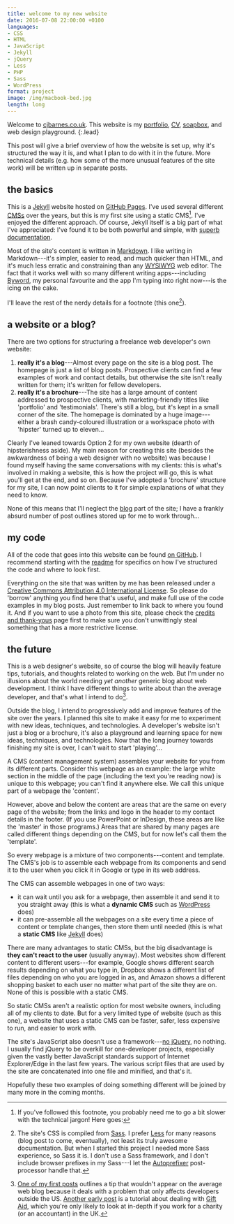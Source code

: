 ```yaml
---
title: welcome to my new website
date: 2016-07-08 22:00:00 +0100
languages:
- CSS
- HTML
- JavaScript
- Jekyll
- jQuery
- Less
- PHP
- Sass
- WordPress
format: project
image: /img/macbook-bed.jpg
length: long
---
```


Welcome to [cjbarnes.co.uk](/).  This website is my [portfolio](/whativedone/portfolio/), [CV](/whativedone/bio/ "bio"), [soapbox](/blog/ "blog"), and web design playground.
{:.lead}

This post will give a brief overview of how the website is set up, why it's structured the way it is, and what I plan to do with it in the future. More technical details (e.g. how some of the more unusual features of the site work) will be written up in separate posts.

<!--more-->

## the basics

This is a [Jekyll](https://jekyllrb.com) website hosted on [GitHub Pages](https://pages.github.com/). I've used several different [CMSs](https://en.wikipedia.org/wiki/Content_management_system "Wikipedia: content management system") over the years, but this is my first site using a static CMS[^1]. I've enjoyed the different approach. Of course, Jekyll itself is a big part of what I've appreciated: I've found it to be both powerful and simple, with [superb documentation](https://jekyllrb.com/docs/home/ "Jekyll's documentation").

Most of the site's content is written in [Markdown](https://daringfireball.net/projects/markdown/). I like writing in Markdown---it's simpler, easier to read, and much quicker than HTML, and it's much less erratic and constraining than any [WYSIWYG](https://en.wikipedia.org/wiki/WYSIWYG "Wikipedia: WYSIWYG") web editor. The fact that it works well with so many different writing apps---including [Byword](https://bywordapp.com), my personal favourite and the app I'm typing into right now---is the icing on the cake.

I'll leave the rest of the nerdy details for a footnote (this one[^2]).

## a website or a blog?

There are two options for structuring a freelance web developer's own website:

1. **really it's a blog**---Almost every page on the site is a blog post. The homepage is just a list of blog posts. Prospective clients can find a few examples of work and contact details, but otherwise the site isn't really written for them; it's written for fellow developers.
2. **really it's a brochure**---The site has a large amount of content addressed to prospective clients, with marketing-friendly titles like 'portfolio' and 'testimonials'. There's still a blog, but it's kept in a small corner of the site. The homepage is dominated by a huge image---either a brash candy-coloured illustration or a workspace photo with 'hipster' turned up to eleven...

Clearly I've leaned towards Option 2 for my own website (dearth of hipsterishness aside). My main reason for creating this site (besides the awkwardness of being a web designer with no website) was because I found myself having the same conversations with my clients: this is what's involved in making a website, this is how the project will go, this is what you'll get at the end, and so on. Because I've adopted a 'brochure' structure for my site, I can now point clients to it for simple explanations of what they need to know.

None of this means that I'll neglect the [blog](/blog/) part of the site; I have a frankly absurd number of post outlines stored up for me to work through...

## my code

All of the code that goes into this website can be found [on GitHub](../ "GitHub repo for this website"). I recommend starting with the [readme](../README.md "README.md") for specifics on how I've structured the code and where to look first.

Everything on the site that was written by me has been released under a [Creative Commons Attribution 4.0 International License](https://creativecommons.org/licenses/by/4.0/). So please do 'borrow' anything you find here that's useful, and make full use of the code examples in my blog posts. Just remember to link back to where you found it. And if you want to use a photo from this site, please check the [credits and thank-yous](/credits/) page first to make sure you don't unwittingly steal something that has a more restrictive license.

## the future

This is a web designer's website, so of course the blog will heavily feature tips, tutorials, and thoughts related to working on the web. But I'm under no illusions about the world needing *yet another* generic blog about web development. I think I have different things to write about than the average developer, and that's what I intend to do[^3]. 

Outside the blog, I intend to progressively add and improve features of the site over the years. I planned this site to make it easy for me to experiment with new ideas, techniques, and technologies. A developer's website isn't just a blog or a brochure, it's also a playground and learning space for new ideas, techniques, and technologies. Now that the long journey towards finishing my site is over, I can't wait to start 'playing'...

[^1]: If you've followed this footnote, you probably need me to go a bit slower with the technical jargon! Here goes:

A CMS (content management system) assembles your website for you from its different parts. Consider this webpage as an example: the large white section in the middle of the page (including the text you're reading now) is unique to this webpage; you can't find it anywhere else. We call this unique part of a webpage the 'content'.

However, above and below the content are areas that are the same on every page of the website; from the links and logo in the header to my contact details in the footer. (If you use PowerPoint or InDesign, these areas are like the 'master' in  those programs.) Areas that are shared by many pages are called different things depending on the CMS, but for now let's call them the 'template'.

So every webpage is a mixture of two components---content and template. The CMS's job is to assemble each webpage from its components and send it to the user when you click it in Google or type in its web address.

The CMS can assemble webpages in one of two ways:

- it can wait until you ask for a webpage, then assemble it and send it to you straight away (this is what a **dynamic CMS** such as [WordPress](https://wordpress.org/) does)
- it can pre-assemble all the webpages on a site every time a piece of content or template changes, then store them until needed (this is what a **static CMS** like [Jekyll](https://jekyllrb.org/) does)

There are many advantages to static CMSs, but the big disadvantage is **they can't react to the user** (usually anyway). Most websites show different content to different users---for example, Google shows different search results depending on what you type in, Dropbox shows a different list of files depending on who you are logged in as, and Amazon shows a different shopping basket to each user no matter what part of the site they are on. None of this is possible with a static CMS.

So static CMSs aren't a realistic option for most website owners, including all of my clients to date. But for a very limited type of website (such as this one), a website that uses a static CMS can be faster, safer, less expensive to run, and easier to work with.

[^2]: The site's CSS is compiled from [Sass](http://sass-lang.com). I prefer [Less](http://lesscss.org) for many reasons (blog post to come, eventually), not least its truly awesome documentation. But when I started this project I needed more Sass experience, so Sass it is. I don't use a Sass framework, and I don't include browser prefixes in my Sass---I let the [Autoprefixer](https://github.com/postcss/autoprefixer) post-processor handle that.

The site's JavaScript also doesn't use a framework---[no jQuery](http://youmightnotneedjquery.com "You Might Not Need jQuery reference resource"), no nothing. I usually find jQuery to be overkill for one-developer projects, especially given the vastly better JavaScript standards support of Internet Explorer/Edge in the last few years. The various script files that are used by the site are concatenated into one file and minified, and that's it.

[^3]: [One of my first posts](/blog/using-strtotime-outside-us-2016-07-10/ "using strtotime outside the US") outlines a tip that wouldn't appear on the average web blog because it deals with a problem that only affects developers outside the US. [Another early post](/blog/better-gift-aid-calculator-1-2016-07-08/ "better Gift Aid calculator, part 1") is a tutorial about dealing with [Gift Aid](https://www.gov.uk/donating-to-charity/gift-aid), which you're only likely to look at in-depth if you work for a charity (or an accountant) in the UK.

Hopefully these two examples of doing something different will be joined by many more in the coming months.